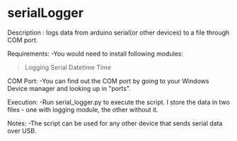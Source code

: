 # serialLogger
Description : logs data from arduino serial(or other devices) to a file through COM port.

Requirements:
-You would need to install following modules:
> Logging
> Serial
> Datetime
> Time

COM Port:
-You can find out the COM port by going to your Windows Device manager and looking up in "ports".

Execution:
-Run serial_logger.py to execute the script. I store the data in two files - one with logging module, the other without it. 

Notes:
-The script can be used for any other device that sends serial data over USB. 
